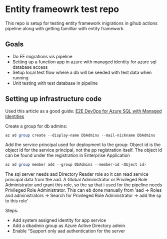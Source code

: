 # Entity frameowrk test repo

This repo is setup for testing entity framework migrations in gihub actions pipeline along with getting familliar with entity framework. 

## Goals
- Do EF migrations vis pipeline
- Setting up a function app in azure with managed identity for azure sql database access
- Setup local test flow where a db will be seeded with test data when running
- Unit testing with test database in pipeline

## Setting up infrastructure code
Used this article as a good guide: [E2E DevOps for Azure SQL with Managed Identities](https://medium.com/medialesson/e2e-devops-for-azure-sql-with-managed-identities-f2231c7e964c)

Create a group for db admins:

``` Powershell
az ad group create --display-name DbAdmins --mail-nickname DbAdmins
```

Add the service principal used for deployment to the group:
Object id is the object id for the service principal, not the pp registration itself. 
The object id can be found under the registration in Enterprise Application

``` Powershell
az ad group member add --group DbAdmins --member-id <Object id>
```

The sql server needs aad Directory Reader role so it can read service principal data from the aad. 
A Global Administrator or Privileged Role Administrator and grant this role, so the sp that i  used for the pipeline needs Privileged Role Administrator. 
This can eb done manually from 'aad -> Roles and administrators -> Search for Privileged Role Administrator -> add the sp to this role' 


Steps:
- Add system assigned identity for app service
- Add a dbadmin group as Azure Active Directory admin
- Enable "Support only aad authentication for the server

